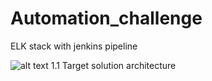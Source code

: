 # Automation_challenge
ELK stack with jenkins pipeline

![alt text](https://github.com/Papekhaly/Automation_challenge/blop/main/ci-cd_tools.PNG?raw=true)
                      1.1 Target solution architecture
